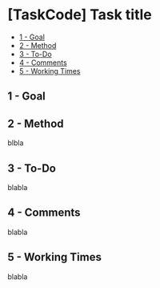 # [TaskCode] Task title

<!-- toc orderedList:0 depthFrom:2 depthTo:4 -->

- [1 - Goal](#1-goal)
- [2 - Method](#2-method)
- [3 - To-Do](#3-to-do)
- [4 - Comments](#4-comments)
- [5 - Working Times](#5-working-times)

<!-- tocstop -->


## 1 - Goal


## 2 - Method
blbla

## 3 - To-Do
blabla

## 4 - Comments
blabla

## 5 - Working Times
blabla
